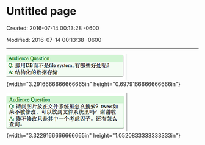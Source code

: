 # Untitled page

Created: 2016-07-14 00:13:28 -0600

Modified: 2016-07-14 00:13:38 -0600

---

![](../media/Question-Untitled-page-image1.png){width="3.2916666666666665in" height="0.6979166666666666in"}



![](../media/Question-Untitled-page-image2.png){width="3.3229166666666665in" height="1.0520833333333333in"}




